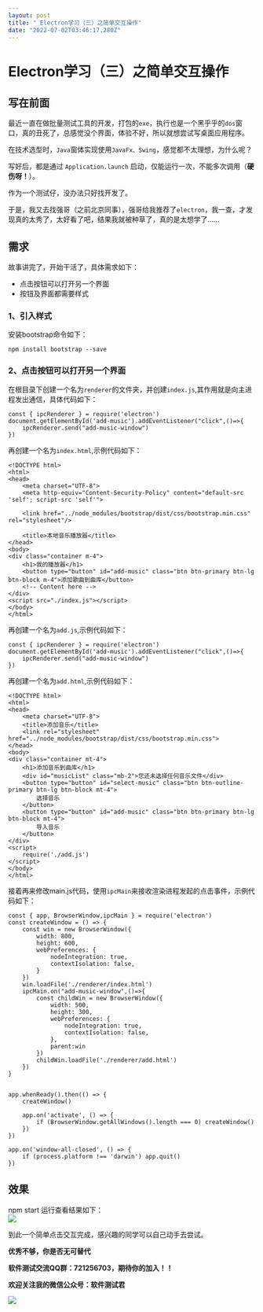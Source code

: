 ```yaml
---
layout: post
title: " Electron学习（三）之简单交互操作"
date: "2022-07-02T03:46:17.280Z"
---
```

Electron学习（三）之简单交互操作
====================

写在前面
----

最近一直在做批量测试工具的开发，打包的`exe`，执行也是一个黑乎乎的`dos`窗口，真的丑死了，总感觉没个界面，体验不好，所以就想尝试写桌面应用程序。

在技术选型时，`Java`窗体实现使用`JavaFx、Swing`，感觉都不太理想，为什么呢？

写好后，都是通过 `Application.launch` 启动，仅能运行一次，不能多次调用（**硬伤呀！**）。

作为一个测试仔，没办法只好找开发了。

于是，我又去找强哥（之前北京同事），强哥给我推荐了`electron`，我一查，才发现真的太秀了，太好看了吧，结果我就被种草了，真的是太想学了......

需求
--

故事讲完了，开始干活了，具体需求如下：

*   点击按钮可以打开另一个界面
*   按钮及界面都需要样式

### 1、引入样式

安装bootstrap命令如下：

    npm install bootstrap --save
    

### 2、点击按钮可以打开另一个界面

在根目录下创建一个名为`renderer`的文件夹，并创建`index.js`,其作用就是向主进程发出通信，具体代码如下：

    const { ipcRenderer } = require('electron')
    document.getElementById('add-music').addEventListener("click",()=>{
        ipcRenderer.send("add-music-window")
    })
    

再创建一个名为`index.html`,示例代码如下：

    <!DOCTYPE html>
    <html>
    <head>
        <meta charset="UTF-8">
        <meta http-equiv="Content-Security-Policy" content="default-src 'self'; script-src 'self'">
    
        <link href="../node_modules/bootstrap/dist/css/bootstrap.min.css" rel="stylesheet"/>
    
        <title>本地音乐播放器</title>
    </head>
    <body>
    <div class="container m-4">
        <h1>我的播放器</h1>
        <button type="button" id="add-music" class="btn btn-primary btn-lg btn-block m-4">添加歌曲到曲库</button>
        <!-- Content here -->
    </div>
    <script src="./index.js"></script>
    </body>
    </html>
    

再创建一个名为`add.js`,示例代码如下：

    const { ipcRenderer } = require('electron')
    document.getElementById('add-music').addEventListener("click",()=>{
        ipcRenderer.send("add-music-window")
    })
    

再创建一个名为`add.html`,示例代码如下：

    <!DOCTYPE html>
    <html>
    <head>
        <meta charset="UTF-8">
        <title>添加音乐</title>
        <link rel="stylesheet" href="../node_modules/bootstrap/dist/css/bootstrap.min.css">
    </head>
    <body>
    <div class="container mt-4">
        <h1>添加音乐到曲库</h1>
        <div id="musicList" class="mb-2">您还未选择任何音乐文件</div>
        <button type="button" id="select-music" class="btn btn-outline-primary btn-lg btn-block mt-4">
            选择音乐
        </button>
        <button type="button" id="add-music" class="btn btn-primary btn-lg btn-block mt-4">
            导入音乐
        </button>
    </div>
    <script>
        require('./add.js')
    </script>
    </body>
    </html>
    
    

接着再来修改main.js代码，使用`ipcMain`来接收渲染进程发起的点击事件，示例代码如下：

    const { app, BrowserWindow,ipcMain } = require('electron')
    const createWindow = () => {
        const win = new BrowserWindow({
            width: 800,
            height: 600,
            webPreferences: {
                nodeIntegration: true,
                contextIsolation: false,
            }
        })
        win.loadFile('./renderer/index.html')
        ipcMain.on("add-music-window",()=>{
            const childWin = new BrowserWindow({
                width: 500,
                height: 300,
                webPreferences: {
                    nodeIntegration: true,
                    contextIsolation: false,
                },
                parent:win
            })
            childWin.loadFile('./renderer/add.html')
        })
    }
    
    
    app.whenReady().then(() => {
        createWindow()
    
        app.on('activate', () => {
            if (BrowserWindow.getAllWindows().length === 0) createWindow()
        })
    })
    
    app.on('window-all-closed', () => {
        if (process.platform !== 'darwin') app.quit()
    })
    
    

效果
--

npm start 运行查看结果如下：  
![](https://img2022.cnblogs.com/blog/718867/202207/718867-20220701204147438-2011169097.gif)

到此一个简单点击交互完成，感兴趣的同学可以自己动手去尝试。

**优秀不够，你是否无可替代**

**软件测试交流QQ群：721256703，期待你的加入！！**

**欢迎关注我的微信公众号：软件测试君**

![](https://www.cnblogs.com/images/cnblogs_com/longronglang/1061549/o_QQ%E6%88%AA%E5%9B%BE20190728134401.jpg)